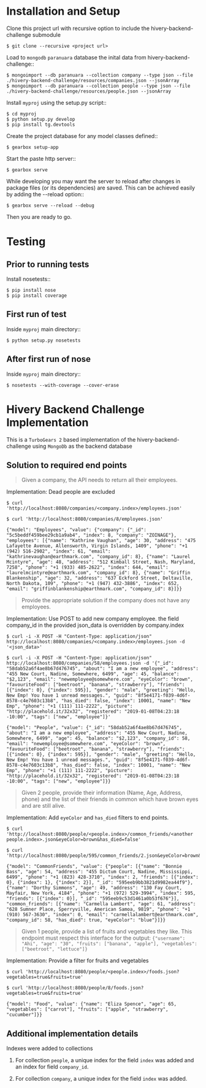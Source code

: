Installation and Setup
======================

Clone this project url with recursive option to include the hivery-backend-challenge submodule

    $ git clone --recursive <project url>

Load to ``mongodb`` ``paranuara`` database the inital data from hivery-backend-challenge::

    $ mongoimport --db paranuara --collection company --type json --file ./hivery-backend-challenge/resources/companies.json --jsonArray
    $ mongoimport --db paranuara --collection people --type json --file ./hivery-backend-challenge/resources/people.json --jsonArray

Install ``myproj`` using the setup.py script::

    $ cd myproj
    $ python setup.py develop
    $ pip install tg.devtools

Create the project database for any model classes defined::

    $ gearbox setup-app

Start the paste http server::

    $ gearbox serve

While developing you may want the server to reload after changes in package files (or its dependencies) are saved. This can be achieved easily by adding the --reload option::

    $ gearbox serve --reload --debug

Then you are ready to go.


Testing
=======

## Prior to running tests

Install nosetests::

    $ pip install nose
    $ pip install coverage

## First run of test

Inside ``myproj`` main directory::

    $ python setup.py nosetests


## After first run of nose

Inside ``myproj`` main directory::

    $ nosetests --with-coverage --cover-erase


Hivery Backend Challenge Implementation
=======================================

This is a ``TurboGears 2`` based implementation of the hivery-backend-challenge using ``MongoDb`` as the backend database

## Solution to required end points

> Given a company, the API needs to return all their employees.

Implementation: Dead people are excluded

    $ curl 'http://localhost:8080/companies/<company.index>/employees.json'

    $ curl 'http://localhost:8080/companies/8/employees.json'

    {"model": "Employees", "value": {"company": {"_id": "5c5beddf459bee29cb1a9ab4", "index": 8, "company": "ZOINAGE"}, "employees": [{"name": "Kathrine Vaughan", "age": 30, "address": "475 Lafayette Avenue, Allensworth, Virgin Islands, 1409", "phone": "+1 (942) 516-2902", "index": 61, "email": "kathrinevaughan@earthmark.com", "company_id": 8}, {"name": "Laurel Mcintyre", "age": 48, "address": "512 Kimball Street, Nash, Maryland, 7258", "phone": "+1 (933) 485-2622", "index": 644, "email": "laurelmcintyre@earthmark.com", "company_id": 8}, {"name": "Griffin Blankenship", "age": 32, "address": "637 Eckford Street, Deltaville, North Dakota, 109", "phone": "+1 (947) 432-3886", "index": 652, "email": "griffinblankenship@earthmark.com", "company_id": 8}]}}

> Provide the appropriate solution if the company does not have any employees.

Implementation: Use POST to add new company employee. the field company_id in the provided json_data is overridden by company.index

    $ curl -i -X POST -H "Content-Type: application/json" http://localhost:8080/companies/<company.index>/employees.json -d '<json_data>'

    $ curl -i -X POST -H "Content-Type: application/json" http://localhost:8080/companies/58/employees.json -d '{"_id": "58dab52a6f4ae8b67d476745", "about": "I am a new employee", "address": "455 New Court, Nadine, Somewhere, 6499", "age": 45, "balance": "$2,123", "email": "newemployee@somewhere.com", "eyeColor": "brown", "favouriteFood": ["beetroot", "banana", "strawberry"], "friends": [{"index": 0}, {"index": 595}], "gender": "male", "greeting": "Hello, New Emp! You have 1 unread messages.", "guid": "8f5e4171-f039-4d6f-8578-c4e7603c13b8", "has_died": false, "index": 10001, "name": "New Emp", "phone": "+1 (111) 111-2222", "picture": "http://placehold.it/32x32", "registered": "2019-01-08T04:23:18 -10:00", "tags": ["new", "employee"]}'

    {"model": "People", "value": {"_id": "58dab52a6f4ae8b67d476745", "about": "I am a new employee", "address": "455 New Court, Nadine, Somewhere, 6499", "age": 45, "balance": "$2,123", "company_id": 58, "email": "newemployee@somewhere.com", "eyeColor": "brown", "favouriteFood": ["beetroot", "banana", "strawberry"], "friends": [{"index": 0}, {"index": 595}], "gender": "male", "greeting": "Hello, New Emp! You have 1 unread messages.", "guid": "8f5e4171-f039-4d6f-8578-c4e7603c13b8", "has_died": false, "index": 10001, "name": "New Emp", "phone": "+1 (111) 111-2222", "picture": "http://placehold.it/32x32", "registered": "2019-01-08T04:23:18 -10:00", "tags": ["new", "employee"]}}

> Given 2 people, provide their information (Name, Age, Address, phone) and the list of their friends in common which have brown eyes and are still alive.

Implementation: Add ``eyeColor`` and ``has_died`` filters to end points. 

    $ curl 'http://localhost:8080/people/<people.index>/common_friends/<another people.index>.json&eyeColor=brown&has_died=false'

    $ curl 'http://localhost:8080/people/595/common_friends/2.json&eyeColor=brown&has_died=false'

    {"model": "CommonFriends", "value": {"people": [{"name": "Bonnie Bass", "age": 54, "address": "455 Dictum Court, Nadine, Mississippi, 6499", "phone": "+1 (823) 428-3710", "index": 2, "friends": [{"index": 0}, {"index": 1}, {"index": 2}], "_id": "595eeb9bb3821d9982ea44f9"}, {"name": "Dorthy Simmons", "age": 49, "address": "130 Fay Court, Mayfair, New York, 4184", "phone": "+1 (972) 529-3994", "index": 595, "friends": [{"index": 0}], "_id": "595eeb9c53d1461a0b53f676"}], "common_friends": [{"name": "Carmella Lambert", "age": 61, "address": "628 Sumner Place, Sperryville, American Samoa, 9819", "phone": "+1 (910) 567-3630", "index": 0, "email": "carmellalambert@earthmark.com", "company_id": 58, "has_died": true, "eyeColor": "blue"}]}}


> Given 1 people, provide a list of fruits and vegetables they like. This endpoint must respect this interface for the output: `{"username": "Ahi", "age": "30", "fruits": ["banana", "apple"], "vegetables": ["beetroot", "lettuce"]}`

Implementation: Provide a filter for fruits and vegetables

    $ curl 'http://localhost:8080/people/<people.index>/foods.json?vegetables=true&fruits=true'

    $ curl 'http://localhost:8080/people/8/foods.json?vegetables=true&fruits=true'
    
    {"model": "Food", "value": {"name": "Eliza Spence", "age": 65, "vegetables": ["carrot"], "fruits": ["apple", "strawberry", "cucumber"]}}


## Additional implementation details

Indexes were added to collections

  1. For collection ``people``, a unique index for the field ``index`` was added and an index for field `company_id`.
  
  2. For collection ``company``, a unique index for the field ``index`` was added.
